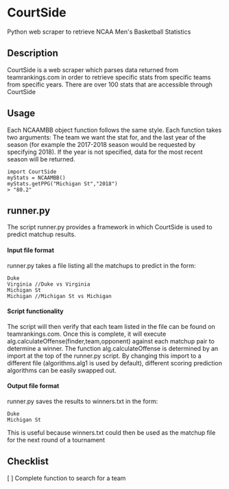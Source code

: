 # CourtSide
Python web scraper to retrieve NCAA Men's Basketball Statistics

## Description
CourtSide is a web scraper which parses data returned from teamrankings.com in order to retrieve specific stats from specific teams from specific years. There are over 100 stats that are accessible through CourtSide

## Usage

Each NCAAMBB object function follows the same style. Each function takes two arguments: The team we want the stat for, and the last year of the season (for example the 2017-2018 season would be requested by specifying 2018). If the year is not specified, data for the most recent season will be returned.

~~~~
import CourtSide
myStats = NCAAMBB()
myStats.getPPG("Michigan St","2018")
> "80.2"
~~~~

## runner.py
The script runner.py provides a framework in which CourtSide is used to predict matchup results. 

#### Input file format
runner.py takes a file listing all the matchups to predict in the form:
~~~~
Duke
Virginia //Duke vs Virginia
Michigan St
Michigan //Michigan St vs Michigan
~~~~

#### Script functionality
The script will then verify that each team listed in the file can be found on teamrankings.com. Once this is complete, it will execute alg.calculateOffense(finder,team,opponent) against each matchup pair to determine a winner. The function alg.calculateOffense is determined by an import at the top of the runner.py script. By changing this import to a different file (algorithms.alg1 is used by default), different scoring prediction algorithms can be easily swapped out. 

#### Output file format
runner.py saves the results to winners.txt in the form:
~~~~
Duke
Michigan St
~~~~
This is useful because winners.txt could then be used as the matchup file for the next round of a tournament

## Checklist
[ ] Complete function to search for a team

